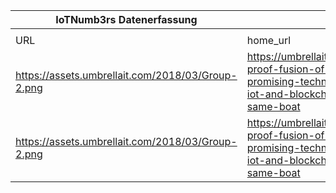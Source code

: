|IoTNumb3rs Datenerfassung|||||||||||
| ---- | ---- | ---- | ---- | ---- | ---- | ---- | ---- | ---- | ---- | ---- |
||||||||||||
|URL|home_url|filename|device_class|device_count|market_class|market_volume|prognosis_year|publication_year|authorship_class|Dropbox folder|
|https://assets.umbrellait.com/2018/03/Group-2.png|https://umbrellait.com/future-proof-fusion-of-the-most-promising-technologies-ai-iot-and-blockchain-in-the-same-boat|file2_Group-2.png||28000000000|||2021|2018|company|MariaMarg/20181126-2100|
|https://assets.umbrellait.com/2018/03/Group-2.png|https://umbrellait.com/future-proof-fusion-of-the-most-promising-technologies-ai-iot-and-blockchain-in-the-same-boat|file2_Group-2.png|||revenue|4.5E+11|2020|2018|company|MariaMarg/20181126-2100|
